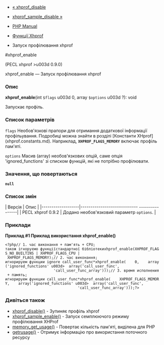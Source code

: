 - [« xhprof_disable](function.xhprof-disable.md)
- [xhprof_sample_disable »](function.xhprof-sample-disable.md)

- [PHP Manual](index.md)
- [Функції Xhprof](ref.xhprof.md)
- Запуск профілювання xhprof

#xhprof_enable

(PECL xhprof \>u003d 0.9.0)

xhprof_enable — Запуск профілювання xhprof

### Опис

**xhprof_enable**(int `$flags` u003d 0, array `$options` u003d ?): void

Запускає профіль.

### Список параметрів

`flags`
Необов'язкові прапори для отримання додаткової інформації
профільування. Подробиці можна знайти в розділі [Константи
XHprof] (xhprof.constants.md). Наприклад, **`XHPROF_FLAGS_MEMORY`**
включає профіль пам'яті.

`options`
Масив (array) необов'язкових опцій, саме опція
'ignored_functions' зі списком функцій, які не потрібно профілювати.

### Значення, що повертаються

**`null`**

### Список змін

| Версія | Опис |
|-------------------|----------------------------- ----------------|
| PECL xhprof 0.9.2 | Додано необов'язковий параметр `options`. |

### Приклади

**Приклад #1 Приклад використання **xhprof_enable()****

`<?php// 1. час виконання + пам'ять + CPU; також ігноруємо функціїстандартної бібліотекиxhprof_enable(XHPROF_FLAGS_NO_BUILTINS | XHPROF_FLAGS_CPU | XHPROF_FLAGS_MEMORY);// 2. час виконання; игнорируем функции ignore call_user_func*xhprof_enable(    0,    array('ignored_functions' u003d>  array('call_user_func',                                        'call_user_func_array')));// 3. время исполнения + память; игнорируем функции call_user_func*xhprof_enable(    XHPROF_FLAGS_MEMORY,    array('ignored_functions' u003d>  array('call_user_func',                                        'call_user_func_array')));?> `

### Дивіться також

- [xhprof_disable()](function.xhprof-disable.md) - Зупиняє
профіль xhprof
- [xhprof_sample_enable()](function.xhprof-sample-enable.md) -
Запуск семплюючого режиму профілювання XHProf
- [memory_get_usage()](function.memory-get-usage.md) - Повертає
кількість пам'яті, виділена для PHP
- [getrusage()](function.getrusage.md) - Отримує інформацію про
використання поточного ресурсу
